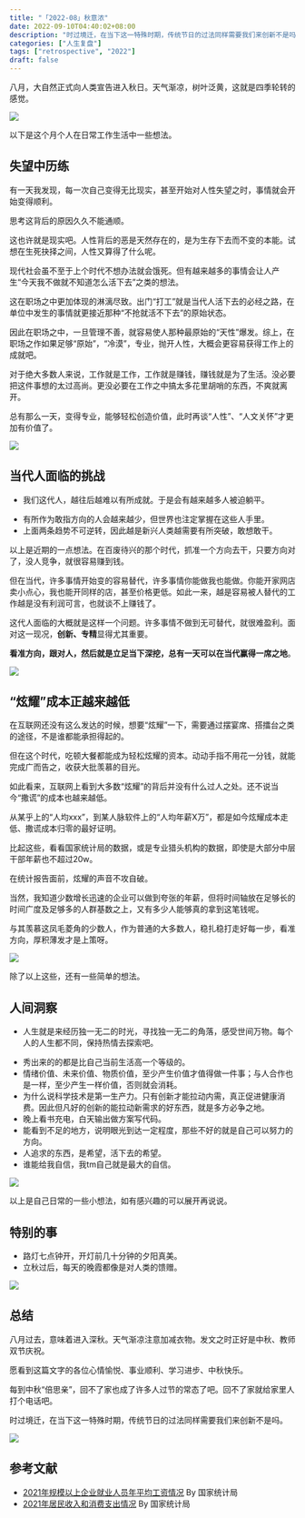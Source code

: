 ```yaml
---
title: "「2022-08」秋意浓"
date: 2022-09-10T04:40:02+08:00
description: "时过境迁，在当下这一特殊时期，传统节日的过法同样需要我们来创新不是吗。"
categories: ["人生复盘"]
tags: ["retrospective", "2022"]
draft: false
---
```


八月，大自然正式向人类宣告进入秋日。天气渐凉，树叶泛黄，这就是四季轮转的感觉。

![](https://imagehost-cdn.frytea.com/images/2022/09/10/993B58E4-8C30-4C53-8A21-1E88C70E89E7e1c46caf6499017a.jpg)

以下是这个月个人在日常工作生活中一些想法。

## 失望中历练

有一天我发现，每一次自己变得无比现实，甚至开始对人性失望之时，事情就会开始变得顺利。

思考这背后的原因久久不能通顺。

这也许就是现实吧。人性背后的恶是天然存在的，是为生存下去而不变的本能。试想在生死抉择之间，人性又算得了什么呢。

现代社会虽不至于上个时代不想办法就会饿死。但有越来越多的事情会让人产生“今天我不做就不知道怎么活下去”之类的想法。

这在职场之中更加体现的淋漓尽致。出门“打工”就是当代人活下去的必经之路，在单位中发生的事情就更接近那种“不抢就活不下去”的原始状态。

因此在职场之中，一旦管理不善，就容易使人那种最原始的“天性”爆发。综上，在职场之作如果足够“原始”，“冷漠”，专业，抛开人性，大概会更容易获得工作上的成就吧。

对于绝大多数人来说，工作就是工作，工作就是赚钱，赚钱就是为了生活。没必要把这件事想的太过高尚。更没必要在工作之中搞太多花里胡哨的东西，不爽就离开。

总有那么一天，变得专业，能够轻松创造价值，此时再谈“人性”、“人文关怀”才更加有价值了。

![](https://imagehost-cdn.frytea.com/images/2022/09/10/FBC9E170-AC72-44AA-8A17-4D21BCCC7AE21dda98e00bd9bc36.jpg)

## 当代人面临的挑战
- 我们这代人，越往后越难以有所成就。于是会有越来越多人被迫躺平。
* 有所作为敢指方向的人会越来越少，但世界也注定掌握在这些人手里。
* 上面两条趋势不可逆转，因此越是新兴人类越需要有所突破，敢想敢干。

以上是近期的一点想法。在百废待兴的那个时代，抓准一个方向去干，只要方向对了，没人竞争，就很容易赚到钱。

但在当代，许多事情开始变的容易替代，许多事情你能做我也能做。你能开家网店卖小点心，我也能开同样的店，甚至价格更低。如此一来，越是容易被人替代的工作越是没有利润可言，也就谈不上赚钱了。

这代人面临的大概就是这样一个问题。许多事情不做到无可替代，就很难盈利。面对这一现况，**创新、专精**显得尤其重要。

**看准方向，跟对人，然后就是立足当下深挖，总有一天可以在当代赢得一席之地**。

![](https://imagehost-cdn.frytea.com/images/2022/09/10/3349E66B-DBD7-4C1B-A9A7-DD7AB2E1A3A0535cb36826b37c3c.jpg)


## “炫耀”成本正越来越低

在互联网还没有这么发达的时候，想要“炫耀”一下，需要通过摆宴席、搭擂台之类的途径，不是谁都能承担得起的。

但在这个时代，吃顿大餐都能成为轻松炫耀的资本。动动手指不用花一分钱，就能完成广而告之，收获大批羡慕的目光。

如此看来，互联网上看到大多数“炫耀”的背后并没有什么过人之处。还不说当今“撒谎”的成本也越来越低。

从某乎上的“人均xxx”，到某人脉软件上的“人均年薪X万”，都是如今炫耀成本走低、撒谎成本归零的最好证明。

比起这些，看看国家统计局的数据，或是专业猎头机构的数据，即使是大部分中层干部年薪也不超过20w。

在统计报告面前，炫耀的声音不攻自破。

当然，我知道少数增长迅速的企业可以做到夸张的年薪，但将时间轴放在足够长的时间广度及足够多的人群基数之上，又有多少人能够真的拿到这笔钱呢。

与其羡慕这凤毛菱角的少数人，作为普通的大多数人，稳扎稳打走好每一步，看准方向，厚积薄发才是上策呀。

![](https://imagehost-cdn.frytea.com/images/2022/09/10/6C816225-2D3D-4FCD-A7FE-A4E0B3D439058a4ef46ef4042c56.jpg)

除了以上这些，还有一些简单的想法。


## 人间洞察
- 人生就是来经历独一无二的时光，寻找独一无二的角落，感受世间万物。每个人的人生都不同，保持热情去探索吧。
* 秀出来的的都是比自己当前生活高一个等级的。
* 情绪价值、未来价值、物质价值，至少产生价值才值得做一件事；与人合作也是一样，至少产生一样价值，否则就会消耗。
* 为什么说科学技术是第一生产力。只有创新才能拉动内需，真正促进健康消费。因此但凡好的创新的能拉动新需求的好东西，就是多方必争之地。
* 晚上看书充电，白天输出做方案写代码。
* 能看到不足的地方，说明眼光到达一定程度，那些不好的就是自己可以努力的方向。
* 人追求的东西，是希望，活下去的希望。
* 谁能给我自信，我tm自己就是最大的自信。

![](https://imagehost-cdn.frytea.com/images/2022/09/10/BADB60BE-2062-494E-AD65-84E00AAFD4878d2ddd9489318f5a.jpg)

以上是自己日常的一些小想法，如有感兴趣的可以展开再说说。

## 特别的事
* 路灯七点钟开，开灯前几十分钟的夕阳真美。
* 立秋过后，每天的晚霞都像是对人类的馈赠。

![](https://imagehost-cdn.frytea.com/images/2022/09/10/861247A6-28C0-4330-86A3-3883DF76F8EEcb09fa328b1638eb.jpg)

## 总结
八月过去，意味着进入深秋。天气渐凉注意加减衣物。发文之时正好是中秋、教师双节庆祝。

愿看到这篇文字的各位心情愉悦、事业顺利、学习进步、中秋快乐。

每到中秋“倍思亲”，回不了家也成了许多人过节的常态了吧。回不了家就给家里人打个电话吧。

时过境迁，在当下这一特殊时期，传统节日的过法同样需要我们来创新不是吗。

![](https://imagehost-cdn.frytea.com/images/2022/09/10/B932D36C-3E0D-4DBF-B1B0-14ED4BE1429E30b65bfdd0f8778a.jpg)

## 参考文献
- [2021年规模以上企业就业人员年平均工资情况](http://www.stats.gov.cn/tjsj/zxfb/202205/t20220520_1857630.html) By 国家统计局
- [2021年居民收入和消费支出情况](http://www.stats.gov.cn/tjsj/zxfb/202201/t20220117_1826403.html) By 国家统计局
